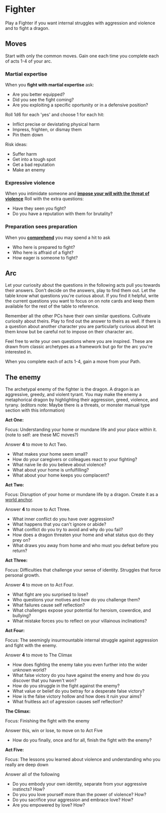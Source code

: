 # Fighter

Play a Fighter if you want internal struggles with aggression and violence and to fight a dragon.

## Moves

Start with only the common moves. Gain one each time you complete each of acts 1-4 of your arc.

### Martial expertise

When you **fight with martial expertise** ask:

- Are you better equipped?
- Did you see the fight coming?
- Are you exploiting a specific oportunity or in a defensive position?

Roll 1d6 for each 'yes' and choose 1 for each hit:

- Inflict precise or devistating physical harm
- Impress, frighten, or dismay them
- Pin them down

Risk ideas:
- Suffer harm
- Get into a tough spot
- Get a bad reputation
- Make an enemy

### Expressive violence

When you intimidate someone and [**impose your will with the threat of
violence**](../common-moves.md#intimidate-someone) Roll with the extra questions:

- Have they seen you fight?
- Do you have a reputation with them for brutality?

### Preparation sees preparation

When you [**comprehend**](../common-moves.md#comprehend) you may spend a hit to ask

- Who here is prepared to fight?
- Who here is affraid of a fight?
- How eager is someone to fight?

## Arc

Let your curiosity about the questions in the following acts pull you towards their answers. Don't decide on the answers, play to find them out. Let the table know what questions you're curious about. If you find it helpful, write the current questions you want to focus on on note cards and keep them available for the rest of the table to reference.

Remember all the other PCs have their own similar questions. Cultivate curiosity about theirs. Play to find out the answer to theirs as well.
If there is a question about another character you are particularly curious about let them know but be careful not to impose on their character arc.

Feel free to write your own questions where you are inspired. These are drawn from classic archetypes as a framework but go for the arc you're interested in.

When you complete each of acts 1-4, gain a move from your Path.

## The enemy

The archetypal enemy of the fighter is the dragon. A dragon is an aggressive, greedy, and violent tyrant. You may make the enemy a metaphorical dragon by highlighting their aggression, greed, violence, and tyrany.
(editors note: Maybe there is a threats, or monster manual type section with this information)

**Act One:**

Focus: Understanding your home or mundane life and your place within it. (note to self: are these MC moves?)

Answer **4** to move to Act Two.
* What makes your home seem small?
* How do your caregivers or colleagues react to your fighting? 
* What naive lie do you believe about violence?
* What about your home is unfulfilling?
* What about your home keeps you complacent?

**Act Two:**

Focus: Disruption of your home or mundane life by a dragon. Create it as a [world anchor](../setting-the-setting.md#world-anchor).

Answer **4** to move to Act Three.
* What inner conflict do you have over aggression?
* What happens that you can't ignore or abide?
* What conflict do you try to avoid and why do you fail?
* How does a dragon threaten your home and what status quo do they prey on?
* What draws you away from home and who must you defeat before you return?

**Act Three:**

Focus: Difficulties that challenge your sense of identity. Struggles that force personal growth.

Answer **4** to move on to Act Four.
* What fight are you surprised to lose?
* Who questions your motives and how do you challenge them?
* What failures cause self reflection?
* What challenges expose your potential for heroism, cowerdice, and bullying?
* What mistake forces you to reflect on your villainous inclinations?

**Act Four:**

Focus: The seemingly insurmountable internal struggle against aggression and fight with the enemy.

Answer **4** to move to The Climax
* How does fighting the enemy take you even further into the wider unknown world?
* What false victory do you have against the enemy and how do you discover that you haven't won?
* How do you struggle in the fight against the enemy?
* What value or belief do you betray for a desperate false victory?
* How is the false victory hollow and how does it ruin your aims?
* What fruitless act of agression causes self reflection?

**The Climax:**

Focus: Finishing the fight with the enemy

Answer this, win or lose, to move on to Act Five
* How do you finally, once and for all, finish the fight with the enemy?

**Act Five:**

Focus: The lessons you learned about violence and understanding who you really are deep down

Answer all of the following
* Do you embody your own identity, separate from your aggressive instincts? How?
* Do you you love yourself more than the power of violence? How?
* Do you sacrifice your aggression and embrace love? How?
* Are you empowered by love? How?

